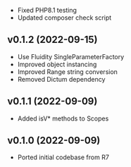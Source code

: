 * Fixed PHP8.1 testing
* Updated composer check script

## v0.1.2 (2022-09-15)
* Use Fluidity SingleParameterFactory
* Improved object instancing
* Improved Range string conversion
* Removed Dictum dependency

## v0.1.1 (2022-09-09)
* Added isV* methods to Scopes

## v0.1.0 (2022-09-09)
* Ported initial codebase from R7
